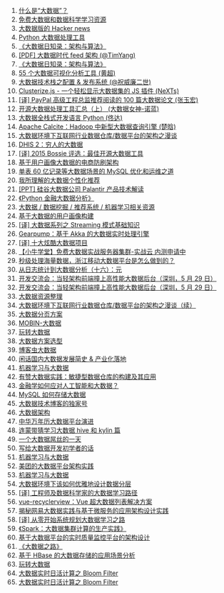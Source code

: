 1. [什么是“大数据”？](https://weekly.manong.io/bounce?url=http%3A%2F%2Fweibo.com%2F1894238970%2FAgSiJnfia&aid=127&nid=8)
1. [免费大数据和数据科学学习资源](https://weekly.manong.io/bounce?url=https%3A%2F%2Fgithub.com%2Fchaconnewu%2Ffree-data-science-books%2Fblob%2Fmaster%2Ffree-data-science-books.md&aid=245&nid=12)
1. [大数据版的 Hacker news](https://weekly.manong.io/bounce?url=http%3A%2F%2Fwww.datatau.com%2F&aid=319&nid=14)
1. [Python 大数据处理工具](https://weekly.manong.io/bounce?url=http%3A%2F%2Fwww.xmind.net%2Fm%2FWvfC%2F&aid=1426&nid=44)
1. [《大数据日知录：架构与算法》](https://weekly.manong.io/bounce?url=http%3A%2F%2Fwww.amazon.cn%2Fgp%2Fproduct%2FB00NGW4EAG%2Fref%3Das_li_tf_tl%3Fie%3DUTF8%26camp%3D536%26creative%3D3200%26creativeASIN%3DB00NGW4EAG%26linkCode%3Das2%26tag%3Dmanongio-23&aid=1476&nid=46)
1. [[PDF] 大数据时代 feed 架构 (@TimYang)](https://weekly.manong.io/bounce?url=http%3A%2F%2Fpan.baidu.com%2Fs%2F1bnB44hT&aid=1755&nid=55)
1. [《大数据日知录：架构与算法》](https://weekly.manong.io/bounce?url=http%3A%2F%2Fwww.amazon.cn%2Fgp%2Fproduct%2FB00NGW4EAG%2Fref%3Das_li_tf_tl%3Fie%3DUTF8%26camp%3D536%26creative%3D3200%26creativeASIN%3DB00NGW4EAG%26linkCode%3Das2%26tag%3Dmanongio-23&aid=1476&nid=56)
1. [55 个大数据可视化分析工具 (黄超)](https://weekly.manong.io/bounce?url=http%3A%2F%2Fwww.36dsj.com%2Farchives%2F24173&aid=1956&nid=62)
1. [大数据技术栈之配置 & 发布系统 (@祝威廉二世)](https://weekly.manong.io/bounce?url=http%3A%2F%2Fweibo.com%2Fp%2F1001603829764321371628&aid=2109&nid=66)
1. [Clusterize.js - 一个轻松显示大数据集的 JS 插件 (NeXTs)](https://weekly.manong.io/bounce?url=https%3A%2F%2Fgithub.com%2FNeXTs%2FClusterize.js&aid=2235&nid=69)
1. [[译] PayPal 高级工程总监推荐阅读的 100 篇大数据论文 (张玉宏)](https://weekly.manong.io/bounce?url=http%3A%2F%2Fwww.csdn.net%2Farticle%2F2015-07-07%2F2825148&aid=2790&nid=78)
1. [开源大数据处理工具汇总（上） (大数据女神-诺蓝)](https://weekly.manong.io/bounce?url=http%3A%2F%2Fwww.36dsj.com%2Farchives%2F24852&aid=3051&nid=81)
1. [大数据全栈式开发语言 Python (佟达)](https://weekly.manong.io/bounce?url=http%3A%2F%2Finsights.thoughtworkers.org%2Ffull-stack-python%2F&aid=3103&nid=82)
1. [Apache Calcite：Hadoop 中新型大数据查询引擎 (楚晗)](https://weekly.manong.io/bounce?url=http%3A%2F%2Fwww.infoq.com%2Fcn%2Farticles%2Fnew-big-data-hadoop-query-engine-apache-calcite%3Fhmsr%3Dtoutiao.io%26utm_medium%3Dtoutiao.io%26utm_source%3Dtoutiao.io&aid=3783&nid=89)
1. [大数据环境下互联网行业数据仓库/数据平台的架构之漫谈](https://weekly.manong.io/bounce?url=http%3A%2F%2Flxw1234.com%2Farchives%2F2015%2F08%2F471.htm&aid=3929&nid=91)
1. [DHIS 2：穷人的大数据](https://weekly.manong.io/bounce?url=http%3A%2F%2Finsights.thoughtworkers.org%2Fdhis2-intro%2F&aid=3956&nid=91)
1. [[译] 2015 Bossie 评选：最佳开源大数据工具](https://weekly.manong.io/bounce?url=http%3A%2F%2Fwww.csdn.net%2Farticle%2F2015-10-20%2F2825959&aid=4017&nid=92)
1. [基于用户画像大数据的电商防刷架构](https://weekly.manong.io/bounce?url=http%3A%2F%2Fmp.weixin.qq.com%2Fs%3F__biz%3DMzAwMDU1MTE1OQ%3D%3D%26mid%3D400931866%26idx%3D1%26sn%3Db96873fc9f726e5705b2653968f1d992%26scene%3D2%26srcid%3D1029MkAoPUAqqADI5qiHsJ6w%26from%3Dtimeline%26isappinstalled%3D0%23wechat_redirect&aid=4062&nid=93)
1. [单表 60 亿记录等大数据场景的 MySQL 优化和运维之道](https://weekly.manong.io/bounce?url=http%3A%2F%2Fmp.weixin.qq.com%2Fs%3F__biz%3DMzAwMDU1MTE1OQ%3D%3D%26mid%3D209403337%26idx%3D1%26sn%3Df99429e24e8c591111a355e072f93e05&aid=4241&nid=95)
1. [我所理解的大数据个性化推荐](https://weekly.manong.io/bounce?url=http%3A%2F%2Fwww.blogchong.com%2Fpost%2F127.html&aid=4299&nid=95)
1. [[PPT] 硅谷大数据公司 Palantir 产品技术解读](https://weekly.manong.io/bounce?url=http%3A%2F%2Fvdisk.weibo.com%2Fs%2FD2zXXYpNQA3x&aid=4519&nid=97)
1. [《Python 金融大数据分析》](https://weekly.manong.io/bounce?url=http%3A%2F%2Fwww.amazon.cn%2Fgp%2Fproduct%2FB0182K8YMA%3Fie%3DUTF8%26camp%3D536%26creativeASIN%3DB0182K8YMA%26linkCode%3Dxm2%26tag%3Dmanongio-23&aid=4547&nid=98)
1. [大数据 / 数据挖掘 / 推荐系统 / 机器学习相关资源](https://weekly.manong.io/bounce?url=http%3A%2F%2Fwww.36dsj.com%2Farchives%2F38766&aid=4857&nid=101)
1. [基于大数据的用户画像构建](https://weekly.manong.io/bounce?url=http%3A%2F%2Fwww.jianshu.com%2Fp%2F0d77238771ef&aid=4933&nid=102)
1. [[译] 大数据系列之 Streaming 模式基础知识](https://weekly.manong.io/bounce?url=https%3A%2F%2Fmp.weixin.qq.com%2Fs%3F__biz%3DMzIwMTQwNTA3Nw%3D%3D%26mid%3D401287938%26idx%3D1%26sn%3D6d315cba64730da5b2a0bcc9f63c23b1&aid=4940&nid=102)
1. [Gearpump：基于 Akka 的大数据实时处理引擎](https://weekly.manong.io/bounce?url=http%3A%2F%2Fwww.gearpump.io%2Foverview.html&aid=5174&nid=104)
1. [[译] 十大炫酷大数据项目](https://weekly.manong.io/bounce?url=http%3A%2F%2Fdeveloper.51cto.com%2Fart%2F201603%2F506998.htm&aid=5533&nid=109)
1. [【小牛学堂】免费大数据实战服务器集群-实战云 内测申请中](https://weekly.manong.io/bounce?url=http%3A%2F%2Fwww.edu360.cn%2FDTCloud%3Fsid%3Dmanong.io.620.66&aid=5965&nid=115)
1. [秒级处理海量数据，浙江移动大数据平台是怎么做到的？](https://weekly.manong.io/bounce?url=http%3A%2F%2Fdbaplus.cn%2Fnews-21-372-1.html&aid=6019&nid=115)
1. [从日志统计到大数据分析（十六）：元](https://weekly.manong.io/bounce?url=https%3A%2F%2Fzhuanlan.zhihu.com%2Fp%2F20622902&aid=6096&nid=116)
1. [开发交流会：当轻架构前端撞上高性能大数据后台（深圳，5 月 29 日）](https://weekly.manong.io/bounce?url=http%3A%2F%2Ft.cn%2FRqDzIpo&aid=6209&nid=118)
1. [开发交流会：当轻架构前端撞上高性能大数据后台（深圳，5 月 29 日）](https://weekly.manong.io/bounce?url=http%3A%2F%2Ft.cn%2FRqDzIpo&aid=6209&nid=119)
1. [大数据资源整理](https://weekly.manong.io/bounce?url=https%3A%2F%2Fgithub.com%2Fjacksu%2Futils4s&aid=6413&nid=120)
1. [大数据环境下互联网行业数据仓库/数据平台的架构之漫谈（续）](https://weekly.manong.io/bounce?url=http%3A%2F%2Flxw1234.com%2Farchives%2F2016%2F07%2F703.htm&aid=6973&nid=128)
1. [大数据分页方案](https://weekly.manong.io/bounce?url=http%3A%2F%2Ftoutiao.io%2Fj%2Fsvz20l&aid=7258&nid=132)
1. [MOBIN-大数据](https://weekly.manong.io/bounce?url=http%3A%2F%2Ftoutiao.io%2Fsubjects%2F11305&aid=7431&nid=134)
1. [玩转大数据](https://weekly.manong.io/bounce?url=http%3A%2F%2Ftoutiao.io%2Fsubjects%2F118900&aid=7594&nid=137)
1. [大数据方案选型](https://weekly.manong.io/bounce?url=http%3A%2F%2Ftoutiao.io%2Fj%2Fnxbvwe&aid=7598&nid=137)
1. [博客虫大数据](https://weekly.manong.io/bounce?url=http%3A%2F%2Ftoutiao.io%2Fsubjects%2F44175&aid=7962&nid=143)
1. [闲话国内大数据发展简史 & 产业化落地](https://weekly.manong.io/bounce?url=http%3A%2F%2Fmp.weixin.qq.com%2Fs%3F__biz%3DMzAxMjM2MTY0OQ%3D%3D%26mid%3D2650473354%26idx%3D1%26sn%3D9c47c332ae5fe69e3eacf4b599c007d6&aid=7990&nid=143)
1. [机器学习与大数据](https://weekly.manong.io/bounce?url=http%3A%2F%2Ftoutiao.io%2Fsubjects%2F141662&aid=8259&nid=147)
1. [有赞大数据实践：敏捷型数据仓库的构建及其应用](https://weekly.manong.io/bounce?url=https%3A%2F%2Ftoutiao.io%2Fk%2Fkppc49&aid=8529&nid=152)
1. [金融学如何应对人工智能和大数据？](https://weekly.manong.io/bounce?url=https%3A%2F%2Ftoutiao.io%2Fk%2Fxia91x&aid=8649&nid=154)
1. [MySQL 如何存储大数据](https://weekly.manong.io/bounce?url=https%3A%2F%2Ftoutiao.io%2Fk%2Fw64o6f&aid=8698&nid=154)
1. [大数据技术博客的独家号](https://weekly.manong.io/bounce?url=http%3A%2F%2Ftoutiao.io%2Fsubjects%2F43182&aid=8919&nid=157)
1. [大数据架构](https://weekly.manong.io/bounce?url=http%3A%2F%2Ftoutiao.io%2Fsubjects%2F122892&aid=8922&nid=157)
1. [中华万年历大数据平台演进](https://weekly.manong.io/bounce?url=https%3A%2F%2Ftoutiao.io%2Fk%2F4j5kpq&aid=9003&nid=159)
1. [连蒙带猜学习大数据 hive 和 kylin 篇](https://weekly.manong.io/bounce?url=https%3A%2F%2Ftoutiao.io%2Fk%2Fmh4d90&aid=9044&nid=159)
1. [一个大数据屌丝的一天](https://weekly.manong.io/bounce?url=https%3A%2F%2Ftoutiao.io%2Fk%2F78uyas&aid=9074&nid=160)
1. [写给大数据开发初学者的话](https://weekly.manong.io/bounce?url=https%3A%2F%2Ftoutiao.io%2Fk%2F0lzx4o&aid=9195&nid=161)
1. [机器学习与大数据](https://weekly.manong.io/bounce?url=http%3A%2F%2Ftoutiao.io%2Fsubjects%2F141662%23164&aid=9436&nid=164)
1. [美团的大数据平台架构实践](https://weekly.manong.io/bounce?url=https%3A%2F%2Ftoutiao.io%2Fk%2F73n6pb&aid=9519&nid=166)
1. [机器学习与大数据](https://weekly.manong.io/bounce?url=http%3A%2F%2Ftoutiao.io%2Fsubjects%2F141662&aid=8259&nid=167)
1. [大数据环境下该如何优雅地设计数据分层](https://weekly.manong.io/bounce?url=https%3A%2F%2Ftoutiao.io%2Fk%2Fq1j0l1&aid=9611&nid=167)
1. [[译] 工程师及数据科学家的大数据学习路径](https://weekly.manong.io/bounce?url=https%3A%2F%2Ftoutiao.io%2Fk%2F5b7pej&aid=9697&nid=168)
1. [vue-recyclerview：Vue 超大数据列表解决方案](https://weekly.manong.io/bounce?url=https%3A%2F%2Ftoutiao.io%2Fk%2F854f49&aid=9843&nid=170)
1. [揭秘网易大数据实践与基于微服务的应用架构设计实践](https://weekly.manong.io/bounce?url=https%3A%2F%2Ftoutiao.io%2Fk%2Fdlkoz9&aid=9897&nid=171)
1. [[译] 从零开始系统规划大数据学习之路](https://weekly.manong.io/bounce?url=https%3A%2F%2Ftoutiao.io%2Fk%2F44kcva&aid=10055&nid=173)
1. [《Spark：大数据集群计算的生产实践》](https://weekly.manong.io/bounce?url=https%3A%2F%2Fwww.amazon.cn%2Fgp%2Fproduct%2FB071FK78G8%3Fie%3DUTF8%26camp%3D536%26creativeASIN%3DB071FK78G8%26linkCode%3Dxm2%26tag%3Dmanongio-23&aid=10127&nid=174)
1. [基于大数据平台的实时质量监控平台的架构设计](https://weekly.manong.io/bounce?url=https%3A%2F%2Ftoutiao.io%2Fk%2F2tvmmk&aid=10205&nid=176)
1. [《大数据之路》](https://weekly.manong.io/bounce?url=https%3A%2F%2Fdetail.tmall.com%2Fitem.htm%3Fspm%3Da230r.1.14.1.ebb2eb2OLIQqb%26id%3D553345144416%26ns%3D1%26abbucket%3D1&aid=10275&nid=177)
1. [基于 HBase 的大数据存储的应用场景分析](https://weekly.manong.io/bounce?url=https%3A%2F%2Ftoutiao.io%2Fk%2Fhdlcg2&aid=10464&nid=179)
1. [玩转大数据](https://weekly.manong.io/bounce?url=http%3A%2F%2Ftoutiao.io%2Fsubjects%2F118900%23180&aid=10515&nid=180)
1. [大数据实时日活计算之 Bloom Filter](https://weekly.manong.io/bounce?url=https%3A%2F%2Ftoutiao.io%2Fk%2Fpraddc&aid=10608&nid=181)
1. [大数据实时日活计算之 Bloom Filter](https://weekly.manong.io/bounce?url=https%3A%2F%2Ftoutiao.io%2Fk%2Fpraddc&aid=10608&nid=181)
